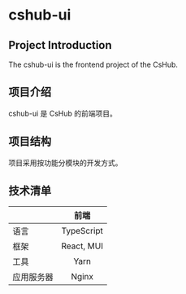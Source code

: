# cshub-ui
## Project Introduction
The cshub-ui is the frontend project of the CsHub.
## 项目介绍
cshub-ui 是 CsHub 的前端项目。
## 项目结构
项目采用按功能分模块的开发方式。
## 技术清单
| | 前端 |
| :----- | :----: |
| 语言 | TypeScript |
| 框架 | React, MUI |
| 工具 | Yarn |
| 应用服务器 | Nginx |

